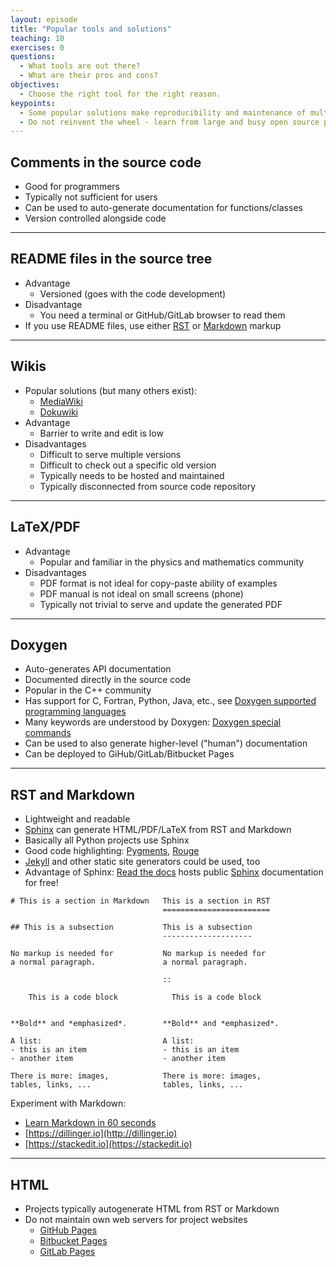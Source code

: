 ```yaml
---
layout: episode
title: "Popular tools and solutions"
teaching: 10
exercises: 0
questions:
  - What tools are out there?
  - What are their pros and cons?
objectives:
  - Choose the right tool for the right reason.
keypoints:
  - Some popular solutions make reproducibility and maintenance of multiple code versions difficult.
  - Do not reinvent the wheel - learn from large and busy open source projects.
---
```


## Comments in the source code

- Good for programmers
- Typically not sufficient for users
- Can be used to auto-generate documentation for functions/classes
- Version controlled alongside code

---

## README files in the source tree

- Advantage
  - Versioned (goes with the code development)
- Disadvantage
  - You need a terminal or GitHub/GitLab browser to read them
- If you use README files, use either
  [RST](http://docutils.sourceforge.net/rst.html) or
  [Markdown](http://daringfireball.net/projects/markdown/) markup

---

## Wikis

- Popular solutions (but many others exist):
  - [MediaWiki](https://www.mediawiki.org)
  - [Dokuwiki](https://www.dokuwiki.org)
- Advantage
  - Barrier to write and edit is low
- Disadvantages
  - Difficult to serve multiple versions
  - Difficult to check out a specific old version
  - Typically needs to be hosted and maintained
  - Typically disconnected from source code repository

---

## LaTeX/PDF

- Advantage
  - Popular and familiar in the physics and mathematics community
- Disadvantages
  - PDF format is not ideal for copy-paste ability of examples
  - PDF manual is not ideal on small screens (phone)
  - Typically not trivial to serve and update the generated PDF

---

## Doxygen

- Auto-generates API documentation
- Documented directly in the source code
- Popular in the C++ community
- Has support for C, Fortran, Python, Java, etc.,
  see [Doxygen supported programming languages](http://www.stack.nl/~dimitri/doxygen/)
- Many keywords are understood by Doxygen:
  [Doxygen special commands](http://www.stack.nl/~dimitri/doxygen/manual/commands.html)
- Can be used to also generate higher-level ("human") documentation
- Can be deployed to GiHub/GitLab/Bitbucket Pages

---

## RST and Markdown

- Lightweight and readable
- [Sphinx](http://sphinx-doc.org) can generate HTML/PDF/LaTeX from RST and Markdown
- Basically all Python projects use Sphinx
- Good code highlighting: [Pygments](http://pygments.org), [Rouge](http://rouge.jneen.net)
- [Jekyll](https://jekyllrb.com) and other static site generators could be used, too
- Advantage of Sphinx: [Read the docs](http://readthedocs.org)
  hosts public [Sphinx](http://sphinx-doc.org) documentation for free!

```
# This is a section in Markdown   This is a section in RST
                                  ========================

## This is a subsection           This is a subsection
                                  --------------------

No markup is needed for           No markup is needed for
a normal paragraph.               a normal paragraph.

                                  ::

    This is a code block            This is a code block


**Bold** and *emphasized*.        **Bold** and *emphasized*.

A list:                           A list:
- this is an item                 - this is an item
- another item                    - another item

There is more: images,            There is more: images,
tables, links, ...                tables, links, ...
```

Experiment with Markdown:
- [Learn Markdown in 60 seconds](http://commonmark.org/help/)
- [https://dillinger.io](http://dillinger.io)
- [https://stackedit.io](https://stackedit.io)

---

## HTML

- Projects typically autogenerate HTML from RST or Markdown
- Do not maintain own web servers for project websites
    - [GitHub Pages](https://pages.github.com)
    - [Bitbucket Pages](http://pages.bitbucket.org)
    - [GitLab Pages](https://pages.gitlab.io)
